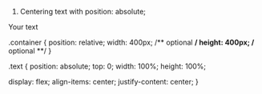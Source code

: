 1. Centering text with position: absolute;

<div class="container">
  <div class="text">Your text</div>
</div>

<!-- CSS -->

.container {
position: relative;
width: 400px; /** optional **/
height: 400px; /** optional **/
}

.text {
position: absolute;
top: 0;
width: 100%;
height: 100%;

display: flex;
align-items: center;
justify-content: center;
}
